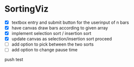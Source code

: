 # SortingViz
- [x] textbox entry and submit button for the userinput of n bars
- [x] have canvas draw bars according to given array
- [x] implement selection sort / insertion sort
- [x] update canvas as selection/insertion sort proceed
- [ ] add option to pick between the two sorts
- [ ] add option to change pause time

push test